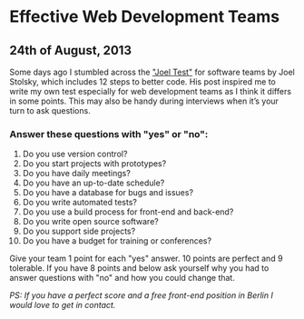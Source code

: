 # Effective Web Development Teams

## 24th of August, 2013

Some days ago I stumbled across the ["Joel Test"](http://www.joelonsoftware.com/articles/fog0000000043.html) for software teams by Joel Stolsky, which includes 12 steps to better code. His post inspired me to write my own test especially for web development teams as I think it differs in some points. This may also be handy during interviews when it’s your turn to ask questions.

### Answer these questions with "yes" or "no":

1. Do you use version control?
2. Do you start projects with prototypes?
3. Do you have daily meetings?
4. Do you have an up-to-date schedule?
5. Do you have a database for bugs and issues?
6. Do you write automated tests?
7. Do you use a build process for front-end and back-end?
8. Do you write open source software?
9. Do you support side projects?
10. Do you have a budget for training or conferences?

Give your team 1 point for each "yes" answer. 10 points are perfect and 9 tolerable. If you have 8 points and below ask yourself why you had to answer questions with "no" and how you could change that.

_PS: If you have a perfect score and a free front-end position in Berlin I would love to get in contact._
